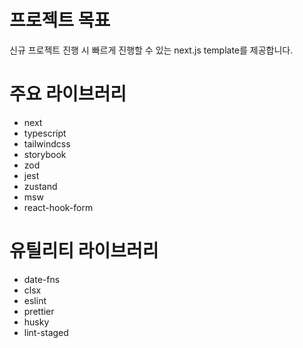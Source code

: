 # 프로젝트 목표

신규 프로젝트 진행 시 빠르게 진행할 수 있는 next.js template를 제공합니다.

# 주요 라이브러리

- next
- typescript
- tailwindcss
- storybook
- zod
- jest
- zustand
- msw
- react-hook-form

# 유틸리티 라이브러리

- date-fns
- clsx
- eslint
- prettier
- husky
- lint-staged
